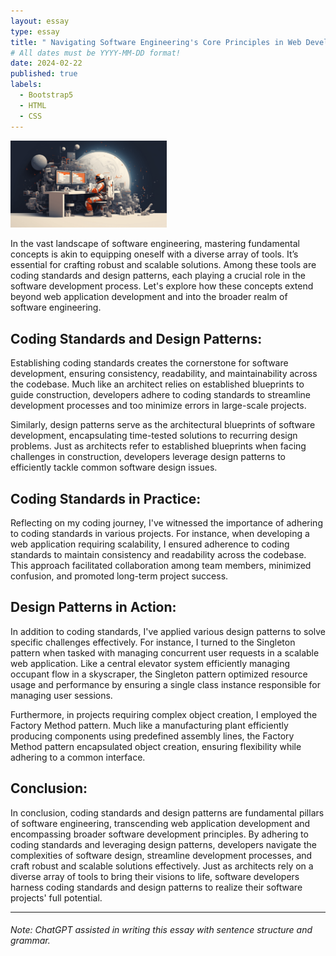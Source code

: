```yaml
---
layout: essay
type: essay
title: " Navigating Software Engineering's Core Principles in Web Development "
# All dates must be YYYY-MM-DD format!
date: 2024-02-22
published: true
labels:
  - Bootstrap5
  - HTML
  - CSS
---
```


<img width="250px" class="rounded float-start pe-4" src="../img/Engineering.png">

In the vast landscape of software engineering, mastering fundamental concepts is akin to equipping oneself with a diverse array of tools. It’s essential for crafting robust and scalable solutions. Among these tools are coding standards and design patterns, each playing a crucial role in the software development process. Let's explore how these concepts extend beyond web application development and into the broader realm of software engineering.

## Coding Standards and Design Patterns:

Establishing coding standards creates the cornerstone for software development, ensuring consistency, readability, and maintainability across the codebase. Much like an architect relies on established blueprints to guide construction, developers adhere to coding standards to streamline development processes and too minimize errors in large-scale projects.

Similarly, design patterns serve as the architectural blueprints of software development, encapsulating time-tested solutions to recurring design problems. Just as architects refer to established blueprints when facing challenges in construction, developers leverage design patterns to efficiently tackle common software design issues.

## Coding Standards in Practice:

Reflecting on my coding journey, I've witnessed the importance of adhering to coding standards in various projects. For instance, when developing a web application requiring scalability, I ensured adherence to coding standards to maintain consistency and readability across the codebase. This approach facilitated collaboration among team members, minimized confusion, and promoted long-term project success.

## Design Patterns in Action:

In addition to coding standards, I've applied various design patterns to solve specific challenges effectively. For instance, I turned to the Singleton pattern when tasked with managing concurrent user requests in a scalable web application. Like a central elevator system efficiently managing occupant flow in a skyscraper, the Singleton pattern optimized resource usage and performance by ensuring a single class instance responsible for managing user sessions.

Furthermore, in projects requiring complex object creation, I employed the Factory Method pattern. Much like a manufacturing plant efficiently producing components using predefined assembly lines, the Factory Method pattern encapsulated object creation, ensuring flexibility while adhering to a common interface.

## Conclusion:

In conclusion, coding standards and design patterns are fundamental pillars of software engineering, transcending web application development and encompassing broader software development principles. By adhering to coding standards and leveraging design patterns, developers navigate the complexities of software design, streamline development processes, and craft robust and scalable solutions effectively. Just as architects rely on a diverse array of tools to bring their visions to life, software developers harness coding standards and design patterns to realize their software projects' full potential.


<hr>

###### Note: ChatGPT assisted in writing this essay with sentence structure and grammar.
